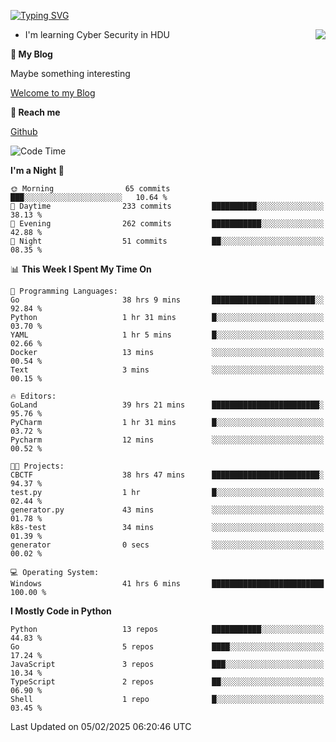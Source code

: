 [![Typing SVG](https://readme-typing-svg.herokuapp.com?font=Fira+Code&pause=1000&random=false&width=450&height=60&lines=Hello+%F0%9F%91%8B%F0%9F%8F%BB;I'm+JBNRZ)](https://git.io/typing-svg)

<a href="#">
  <img align="right" src="https://github-readme-stats.vercel.app/api?username=JBNRZ&show_icons=true&bg_color=15,f2f7fd,E0EAFC" />
</a>

- I'm learning Cyber Security in HDU

 **🌱 My Blog**

Maybe something interesting

[Welcome to my Blog](https://jbnrz.com.cn/)

 **💬 Reach me** 

[Github](https://github.com/JBNRZ)


<!--START_SECTION:waka-->
![Code Time](http://img.shields.io/badge/Code%20Time-940%20hrs%2051%20mins-blue)

**I'm a Night 🦉** 

```text
🌞 Morning                65 commits          ███░░░░░░░░░░░░░░░░░░░░░░   10.64 % 
🌆 Daytime                233 commits         ██████████░░░░░░░░░░░░░░░   38.13 % 
🌃 Evening                262 commits         ███████████░░░░░░░░░░░░░░   42.88 % 
🌙 Night                  51 commits          ██░░░░░░░░░░░░░░░░░░░░░░░   08.35 % 
```


📊 **This Week I Spent My Time On** 

```text
💬 Programming Languages: 
Go                       38 hrs 9 mins       ███████████████████████░░   92.84 % 
Python                   1 hr 31 mins        █░░░░░░░░░░░░░░░░░░░░░░░░   03.70 % 
YAML                     1 hr 5 mins         █░░░░░░░░░░░░░░░░░░░░░░░░   02.66 % 
Docker                   13 mins             ░░░░░░░░░░░░░░░░░░░░░░░░░   00.54 % 
Text                     3 mins              ░░░░░░░░░░░░░░░░░░░░░░░░░   00.15 % 

🔥 Editors: 
GoLand                   39 hrs 21 mins      ████████████████████████░   95.76 % 
PyCharm                  1 hr 31 mins        █░░░░░░░░░░░░░░░░░░░░░░░░   03.72 % 
Pycharm                  12 mins             ░░░░░░░░░░░░░░░░░░░░░░░░░   00.52 % 

🐱‍💻 Projects: 
CBCTF                    38 hrs 47 mins      ████████████████████████░   94.37 % 
test.py                  1 hr                █░░░░░░░░░░░░░░░░░░░░░░░░   02.44 % 
generator.py             43 mins             ░░░░░░░░░░░░░░░░░░░░░░░░░   01.78 % 
k8s-test                 34 mins             ░░░░░░░░░░░░░░░░░░░░░░░░░   01.39 % 
generator                0 secs              ░░░░░░░░░░░░░░░░░░░░░░░░░   00.02 % 

💻 Operating System: 
Windows                  41 hrs 6 mins       █████████████████████████   100.00 % 
```

**I Mostly Code in Python** 

```text
Python                   13 repos            ███████████░░░░░░░░░░░░░░   44.83 % 
Go                       5 repos             ████░░░░░░░░░░░░░░░░░░░░░   17.24 % 
JavaScript               3 repos             ███░░░░░░░░░░░░░░░░░░░░░░   10.34 % 
TypeScript               2 repos             ██░░░░░░░░░░░░░░░░░░░░░░░   06.90 % 
Shell                    1 repo              █░░░░░░░░░░░░░░░░░░░░░░░░   03.45 % 
```




 Last Updated on 05/02/2025 06:20:46 UTC
<!--END_SECTION:waka-->
